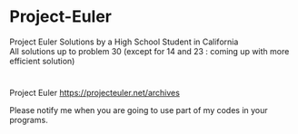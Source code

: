 # Project-Euler
Project Euler Solutions by a High School Student in California  
All solutions up to problem 30 (except for 14 and 23 : coming up with more efficient solution)
#  
  
Project Euler https://projecteuler.net/archives  

Please notify me when you are going to use part of my codes in your programs.

